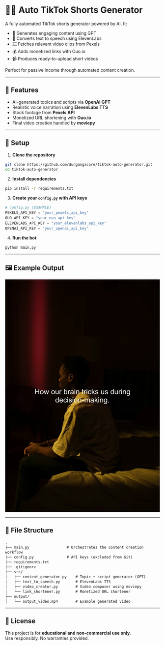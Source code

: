 # 🎥🤖 Auto TikTok Shorts Generator

A fully automated TikTok shorts generator powered by AI. It:

- 🎯 Generates engaging content using GPT
- 🎤 Converts text to speech using ElevenLabs
- 🎞️ Fetches relevant video clips from Pexels
- 💰 Adds monetized links with Ouo.io
- 📹 Produces ready-to-upload short videos

Perfect for passive income through automated content creation.

---

## 🧠 Features

- AI-generated topics and scripts via **OpenAI GPT**
- Realistic voice narration using **ElevenLabs TTS**
- Stock footage from **Pexels API**
- Monetized URL shortening with **Ouo.io**
- Final video creation handled by **moviepy**

---

## 🚀 Setup

1. **Clone the repository**  
```bash
git clone https://github.com/dungangacore/tiktok-auto-generator.git
cd tiktok-auto-generator
```

2. **Install dependencies**  
```bash
pip install -r requirements.txt
```

3. **Create your `config.py` with API keys**  
```python
# config.py (EXAMPLE)
PEXELS_API_KEY = "your_pexels_api_key"
OUO_API_KEY = "your_ouo_api_key"
ELEVENLABS_API_KEY = "your_elevenlabs_api_key"
OPENAI_API_KEY = "your_openai_api_key"
```

4. **Run the bot**  
```bash
python main.py
```

---

## 🖼️ Example Output

![Example Video Output](https://github.com/dungangacore/tiktok-auto-generator/raw/main/output/output_video.gif)

---

## 📁 File Structure

```
.
├── main.py                 # Orchestrates the content creation workflow
├── config.py               # API keys (excluded from Git)
├── requirements.txt
├── .gitignore
├── src/
│   ├── content_generator.py    # Topic + script generator (GPT)
│   ├── text_to_speech.py       # ElevenLabs TTS
│   ├── video_creator.py        # Video composer using moviepy
│   └── link_shortener.py       # Monetized URL shortener
├── output/
│   └── output_video.mp4        # Example generated video
```

---

## 📄 License

This project is for **educational and non-commercial use only**.  
Use responsibly. No warranties provided.
